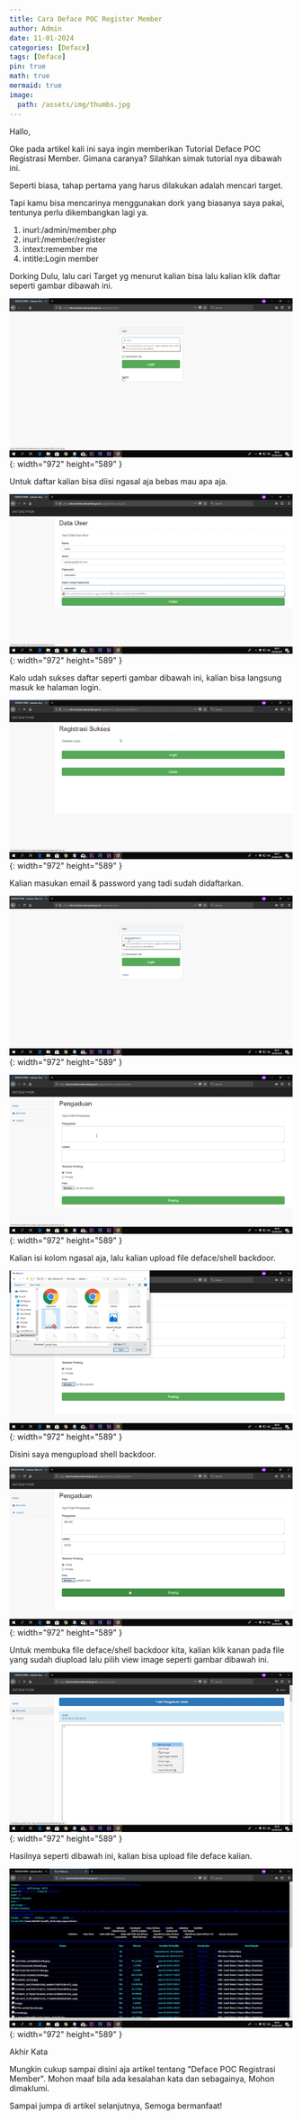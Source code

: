 ```yaml
---
title: Cara Deface POC Register Member
author: Admin
date: 11-01-2024
categories: [Deface]
tags: [Deface]
pin: true
math: true
mermaid: true
image:
  path: /assets/img/thumbs.jpg
---
```


Hallo,

Oke pada artikel kali ini saya ingin memberikan Tutorial Deface POC Registrasi Member. Gimana caranya? Silahkan simak tutorial nya dibawah ini.

Seperti biasa, tahap pertama yang harus dilakukan adalah mencari target.

Tapi kamu bisa mencarinya menggunakan dork yang biasanya saya pakai, tentunya perlu dikembangkan lagi ya.

> 
1. inurl:/admin/member.php
2. inurl:/member/register
3. intext:remember me
4. intitle:Login member

Dorking Dulu, lalu cari Target yg menurut kalian bisa lalu kalian klik daftar seperti gambar dibawah ini.

![Desktop View](/assets/img/post/regmem1.png){: width="972" height="589" }

Untuk daftar kalian bisa diisi ngasal aja bebas mau apa aja.

![Desktop View](/assets/img/post/regmem2.png){: width="972" height="589" }

Kalo udah sukses daftar seperti gambar dibawah ini, kalian bisa langsung masuk ke halaman login.

![Desktop View](/assets/img/post/regmem3.png){: width="972" height="589" }

Kalian masukan email & password yang tadi sudah didaftarkan.

![Desktop View](/assets/img/post/regmem4.png){: width="972" height="589" }

![Desktop View](/assets/img/post/regmem5.png){: width="972" height="589" }

Kalian isi kolom ngasal aja, lalu kalian upload file deface/shell backdoor.

![Desktop View](/assets/img/post/regmem6.png){: width="972" height="589" }

Disini saya mengupload shell backdoor.

![Desktop View](/assets/img/post/regmem7.png){: width="972" height="589" }

Untuk membuka file deface/shell backdoor kita, kalian klik kanan pada file yang sudah diupload lalu pilih view image seperti gambar dibawah ini.

![Desktop View](/assets/img/post/regmem8.png){: width="972" height="589" }

Hasilnya seperti dibawah ini, kalian bisa upload file deface kalian.

![Desktop View](/assets/img/post/regmem9.png){: width="972" height="589" }

Akhir Kata

Mungkin cukup sampai disini aja artikel tentang "Deface POC Registrasi Member". Mohon maaf bila ada kesalahan kata dan sebagainya, Mohon dimaklumi.

Sampai jumpa di artikel selanjutnya, Semoga bermanfaat!








